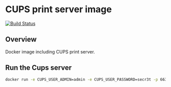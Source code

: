 # CUPS print server image 
[![Build Status](https://drone.dungtri.be/api/badges/dungtri/cups/status.svg)](https://drone.dungtri.be/dungtri/cups)

## Overview
Docker image including CUPS print server.

## Run the Cups server
```bash
docker run -e CUPS_USER_ADMIN=admin -e CUPS_USER_PASSWORD=secr3t -p 6631:631/tcp aadl/cups-alpine
```
